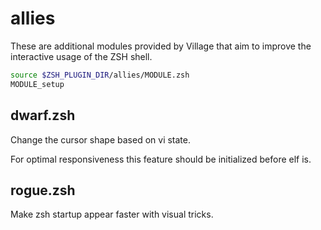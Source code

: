 # allies

These are additional modules provided by Village that aim to improve the interactive usage of the ZSH shell.

```zsh
source $ZSH_PLUGIN_DIR/allies/MODULE.zsh
MODULE_setup

```

## dwarf.zsh
Change the cursor shape based on vi state.

For optimal responsiveness this feature should be initialized before elf is.

## rogue.zsh
Make zsh startup appear faster with visual tricks.

